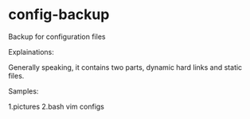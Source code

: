 config-backup
=============

Backup for configuration files

Explainations:

  Generally speaking, it contains two parts, dynamic hard links and static files.

Samples:

  1.pictures
  2.bash vim configs
